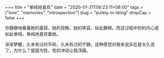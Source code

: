 +++
title = "单纯地喜欢"
date = "2020-01-31T06:23:11+08:00"
tags = ["love", "memories", "introspection"]
slug = "purely-in-liking"
dropCap = false
+++

你静静地看着她的面容，她的双眼，她的笑容，如此静穆。而这过程中你的内心是如此单纯，单纯地喜欢着她。

渐渐梦醒，久未有过的平和，久未有过的宁静。这种感觉对我来说实在是太久违了。为什么？是因为性，性的冲动让我浮躁。
